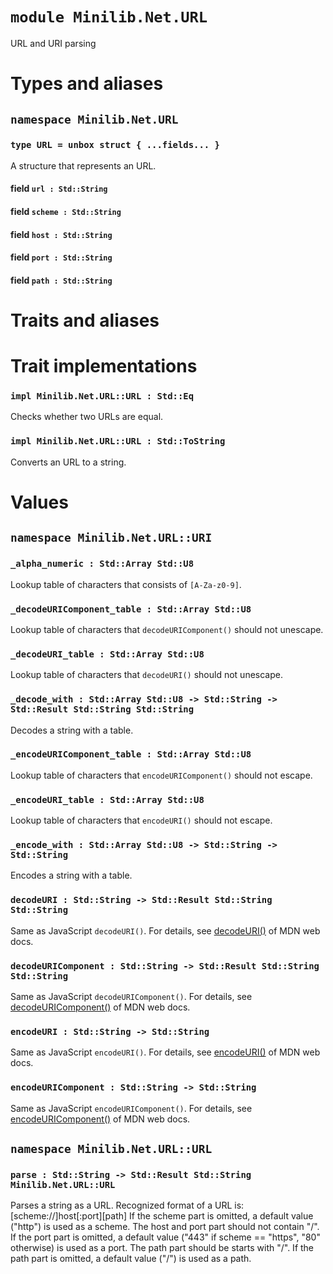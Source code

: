 # `module Minilib.Net.URL`

URL and URI parsing

# Types and aliases

## `namespace Minilib.Net.URL`

### `type URL = unbox struct { ...fields... }`

A structure that represents an URL.

#### field `url : Std::String`

#### field `scheme : Std::String`

#### field `host : Std::String`

#### field `port : Std::String`

#### field `path : Std::String`

# Traits and aliases

# Trait implementations

### `impl Minilib.Net.URL::URL : Std::Eq`

Checks whether two URLs are equal.

### `impl Minilib.Net.URL::URL : Std::ToString`

Converts an URL to a string.

# Values

## `namespace Minilib.Net.URL::URI`

### `_alpha_numeric : Std::Array Std::U8`

Lookup table of characters that consists of `[A-Za-z0-9]`.

### `_decodeURIComponent_table : Std::Array Std::U8`

Lookup table of characters that `decodeURIComponent()` should not unescape.

### `_decodeURI_table : Std::Array Std::U8`

Lookup table of characters that `decodeURI()` should not unescape.

### `_decode_with : Std::Array Std::U8 -> Std::String -> Std::Result Std::String Std::String`

Decodes a string with a table.

### `_encodeURIComponent_table : Std::Array Std::U8`

Lookup table of characters that `encodeURIComponent()` should not escape.

### `_encodeURI_table : Std::Array Std::U8`

Lookup table of characters that `encodeURI()` should not escape.

### `_encode_with : Std::Array Std::U8 -> Std::String -> Std::String`

Encodes a string with a table.

### `decodeURI : Std::String -> Std::Result Std::String Std::String`

Same as JavaScript `decodeURI()`.
For details, see [decodeURI()](https://developer.mozilla.org/ja/docs/Web/JavaScript/Reference/Global_Objects/decodeURI)
of MDN web docs.

### `decodeURIComponent : Std::String -> Std::Result Std::String Std::String`

Same as JavaScript `decodeURIComponent()`.
For details, see [decodeURIComponent()](https://developer.mozilla.org/ja/docs/Web/JavaScript/Reference/Global_Objects/decodeURIComponent)
of MDN web docs.

### `encodeURI : Std::String -> Std::String`

Same as JavaScript `encodeURI()`.
For details, see [encodeURI()](https://developer.mozilla.org/ja/docs/Web/JavaScript/Reference/Global_Objects/encodeURI)
of MDN web docs.

### `encodeURIComponent : Std::String -> Std::String`

Same as JavaScript `encodeURIComponent()`.
For details, see [encodeURIComponent()](https://developer.mozilla.org/ja/docs/Web/JavaScript/Reference/Global_Objects/encodeURIComponent)
of MDN web docs.

## `namespace Minilib.Net.URL::URL`

### `parse : Std::String -> Std::Result Std::String Minilib.Net.URL::URL`

Parses a string as a URL.
Recognized format of a URL is:
   [scheme://]host[:port][path]
If the scheme part is omitted, a default value ("http") is used as a scheme.
The host and port part should not contain "/".
If the port part is omitted, a default value ("443" if scheme == "https", "80" otherwise)
is used as a port.
The path part should be starts with "/".
If the path part is omitted, a default value ("/") is used as a path.